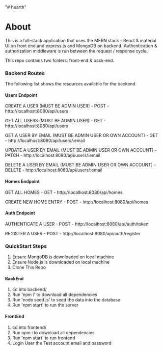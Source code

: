 "# hearth" 

<h1> About </h1>

This is a full-stack application that uses the MERN stack - React & material UI on front end and express.js and MongoDB on backend. Authentication & authorization
middleware is run between the request / response cycle.

This repo contains two folders: front-end & back-end.

<h3> Backend Routes </h3>

The following list shows the resources available for the backend

<h4> Users Endpoint </h4>

<p> CREATE A USER (MUST BE ADMIN USER) - POST -  http://localhost:8080/api/users  </p>
<p> GET ALL USERS (MUST BE ADMIN USER)  - GET -  http://localhost:8080/api/users </p>
<p> GET A USER BY EMAIL (MUST BE ADMIN USER OR OWN ACCOUNT) - GET -  http://localhost:8080/api/users/:email </p>
<p> UPDATE A USER BY EMAIL (MUST BE ADMIN USER OR OWN ACCOUNT) - PATCH -  http://localhost:8080/api/users/:email </p>
<p> DELETE A USER BY EMAIL (MUST BE ADMIN USER OR OWN ACCOUNT) - DELETE -  http://localhost:8080/api/users/:email </p>

<h4> Homes Endpoint </h4>

<p> GET ALL HOMES - GET -  http://localhost:8080/api/homes </p>
<p> CREATE NEW HOME ENTRY - POST -  http://localhost:8080/api/homes </p>

<h4> Auth Endpoint </h4>

<p> AUTHENTICATE A USER - POST - http://localhost:8080/api/auth/token </p>
<p> REGISTER A USER - POST - http://localhost:8080/api/auth/register </p>

<h3> QuickStart Steps </h3>

<ol> 
    <li> Ensure MongoDB is downloaded on local machine </li>
    <li> Ensure Node.js is downloaded on local machine</li>
    <li> Clone This Repo</li>
</ol>

<h4> BackEnd </h4>
<ol> 
    <li> cd into backend/</li>
    <li> Run 'npm i' to download all dependencies</li>
    <li> Run 'node seed.js' to seed the data into the database</li>
    <li> Run 'npm start' to run the server</li>
</ol>

<h4> FrontEnd </h4>
<ol> 
    <li> cd into frontend/</li>
    <li> Run npm i to download all dependencies</li>
    <li> Run 'npm start' to run frontend</li>
    <li> Login User the Test account email and password</li>
</ol>





